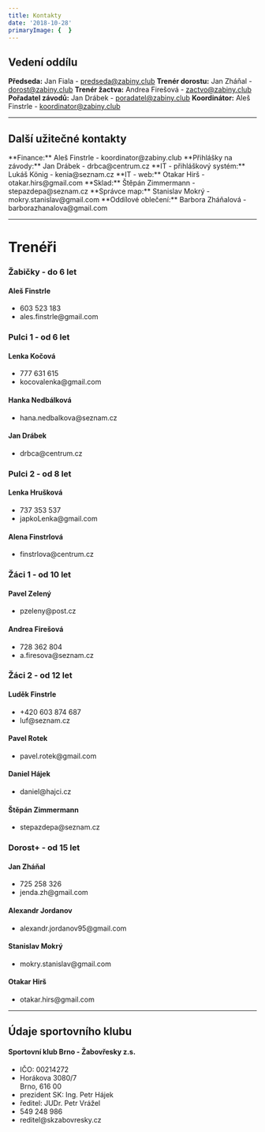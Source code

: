```yaml
---
title: Kontakty
date: '2018-10-28'
primaryImage: {  }
---
```


<h2>Vedení oddílu</h2>

**Předseda:** Jan Fiala - predseda@zabiny.club
**Trenér dorostu:** Jan Zháňal - dorost@zabiny.club
**Trenér žactva:** Andrea Firešová - zactvo@zabiny.club
**Pořadatel závodů:** Jan Drábek - poradatel@zabiny.club
**Koordinátor:** Aleš Finstrle - koordinator@zabiny.club
<!--
<h4>Libor Zřídkaveselý - předseda</h4>
<ul class="fa-ul">
    <li><i class="fa-li fa fa-phone"></i>604 996 773</li>
    <li><i class="fa-li fa fa-envelope"></i>zr@sky.cz</li>
    <li><i class="fa-li fa fa-home"></i>Skorkovského 153<br>Brno, 636 00</li>
</ul>
-->
<hr>
<h2>Další užitečné kontakty</h2>
**Finance:** Aleš Finstrle - koordinator@zabiny.club
**Přihlášky na závody:** Jan Drábek - drbca@centrum.cz
**IT - přihláškový systém:** Lukáš König - kenia@seznam.cz  
**IT - web:** Otakar Hirš - otakar.hirs@gmail.com
**Sklad:** Štěpán Zimmermann - stepazdepa@seznam.cz
**Správce map:** Stanislav Mokrý - mokry.stanislav@gmail.com
**Oddílové oblečení:** Barbora Zháňalová - barborazhanalova@gmail.com
<div class="row">
    <!--
    <div class="col-lg-6">  
        <h4>Finance - Věra Mádlová</h4>
            <ul class="fa-ul">
                <li><i class="fa-li fa fa-envelope"></i>vera.madlova@centrum.cz</li>
            </ul>
    </div>
    <div class="col-lg-6">
        <h4>Přihlášky na závody + Polaris - Jan Drábek</h4>
            <ul class="fa-ul">
                <li><i class="fa-li fa fa-envelope"></i>drbca@centrum.cz</li>
            </ul>
    </div>
    <div class="col-lg-6">
        <h3>IT</h3>
            <h4>Richard Pátek</h4>
            <ul class="fa-ul">
                <li><i class="fa-li fa fa-envelope"></i>arnost.p@centrum.cz</li>
            </ul>
            <h4>Otakar Hirš</h4>
            <ul class="fa-ul">
                <li><i class="fa-li fa fa-envelope"></i>otakar.hirs@gmail.com</li>
            </ul>
    </div>
    <div class="col-lg-6">
        <h4>Sklad - Štěpán Zimmermann</h4>
            <ul class="fa-ul">
                <li><i class="fa-li fa fa-envelope"></i>stepazdepa@seznam.cz</li>
            </ul>
    </div>
    **Trenéři:** Jan Drábek, Alena Finstrlová, Aleš Finstrle, Luděk Finstrle, Andrea Firešová, Daniel Hájek, Lenka Hrušková, Dobra Janotová, Jitka Kabáthová, Lenka Kočová, Hana Nedbálková, Pavel Zelený, Jan Zháňal, Štěpán Zimmermann
    -->
    <div class="col-12"> 
    <hr>
    <h1>Trenéři</h1>
    </div>
    <div class="divOuter col-lg-6" id="zabicky">
        <div class="contact--divInner">
        <h3>Žabičky - do 6 let</h3>
            <h4>Aleš Finstrle</h4>
            <ul class="fa-ul">
                <li><i class="fa-li fa fa-phone"></i>603 523 183</li>
                <li><i class="fa-li fa fa-envelope"></i>ales.finstrle@gmail.com</li>
            </ul>
        </div>  
    </div>
    <div class="divOuter col-lg-6" id="pulci1">
        <div class="contact--divInner">
        <h3>Pulci 1 - od 6 let</h3>
            <h4>Lenka Kočová</h4>
            <ul class="fa-ul">
                <li><i class="fa-li fa fa-phone"></i>777 631 615</li>
                <li><i class="fa-li fa fa-envelope"></i>kocovalenka@gmail.com</li>
            </ul>  
            <h4>Hanka Nedbálková</h4>
            <ul class="fa-ul">
                <li><i class="fa-li fa fa-envelope"></i>hana.nedbalkova@seznam.cz</li>
            </ul>      
            <h4>Jan Drábek</h4>
            <ul class="fa-ul">
                <li><i class="fa-li fa fa-envelope"></i>drbca@centrum.cz</li>
            </ul>      
        </div>
    </div>
    <div class="divOuter col-lg-6" id="pulci2">
        <div class="contact--divInner">
        <h3>Pulci 2 - od 8 let</h3>
            <h4>Lenka Hrušková</h4>
            <ul class="fa-ul">
                <li><i class="fa-li fa fa-phone"></i>737 353 537</li>
                <li><i class="fa-li fa fa-envelope"></i>japkoLenka@gmail.com</li>
            </ul>
            <h4>Alena Finstrlová</h4>
            <ul class="fa-ul">
                <li><i class="fa-li fa fa-envelope"></i>finstrlova@centrum.cz</li>
            </ul>          
            </div>
    </div>
    <div class="divOuter col-lg-6" id="zaci1">
       <div class="contact--divInner">
        <h3>Žáci 1 - od 10 let</h3>
            <h4>Pavel Zelený</h4>
            <ul class="fa-ul">
                <li><i class="fa-li fa fa-envelope"></i>pzeleny@post.cz</li>
            </ul>
            <h4>Andrea Firešová</h4>
            <ul class="fa-ul">
                <li><i class="fa-li fa fa-phone"></i>728 362 804</li>
                <li><i class="fa-li fa fa-envelope"></i>a.firesova@seznam.cz</li>
            </ul>            
            </div>
    </div>
    <div class="divOuter col-lg-6" id="zaci2">
       <div class="contact--divInner">
        <h3>Žáci 2 - od 12 let</h3>
            <h4>Luděk Finstrle</h4>
            <ul class="fa-ul">
                <li><i class="fa-li fa fa-phone"></i>+420 603 874 687</li>
                <li><i class="fa-li fa fa-envelope"></i>luf@seznam.cz</li>
            </ul>
            <h4>Pavel Rotek</h4>
            <ul class="fa-ul">
                <li><i class="fa-li fa fa-envelope"></i>pavel.rotek@gmail.com</li>
            </ul>
            <h4>Daniel Hájek</h4>
            <ul class="fa-ul">
                <li><i class="fa-li fa fa-envelope"></i>daniel@hajci.cz</li>
            </ul>
            <h4>Štěpán Zimmermann</h4>
            <ul class="fa-ul">
                <li><i class="fa-li fa fa-envelope"></i>stepazdepa@seznam.cz</li>
            </ul>
        </div>
    </div>
    <div class="divOuter col-lg-6" id="dorost">
        <div class="contact--divInner">
        <h3>Dorost+ - od 15 let</h3>
            <h4>Jan Zháňal</h4>
            <ul class="fa-ul">
                <li><i class="fa-li fa fa-phone"></i>725 258 326</li>
                <li><i class="fa-li fa fa-envelope"></i>jenda.zh@gmail.com</li>
            </ul>
            <h4>Alexandr Jordanov</h4>
            <ul class="fa-ul">
                <li><i class="fa-li fa fa-envelope"></i>alexandr.jordanov95@gmail.com</li>
            </ul>
            <h4>Stanislav Mokrý</h4>
            <ul class="fa-ul">
                <li><i class="fa-li fa fa-envelope"></i>mokry.stanislav@gmail.com</li>
            </ul>
            <h4>Otakar Hirš</h4>
            <ul class="fa-ul">
                <li><i class="fa-li fa fa-envelope"></i>otakar.hirs@gmail.com</li>
            </ul>
        </div>
    </div>
</div>
    
<hr>
<h2>Údaje sportovního klubu</h2>
<h4>Sportovní klub Brno - Žabovřesky z.s.</h4>
<ul class="fa-ul">
    <li>IČO: 00214272</li>
    <li><i class="fa-li fa fa-map-marker"></i>Horákova 3080/7<br>Brno, 616 00</li>
    <li>prezident SK: Ing. Petr Hájek</li>
    <li>ředitel: JUDr. Petr Vrážel</li>
    <li><i class="fa-li fa fa-phone"></i>549 248 986</li>
    <li><i class="fa-li fa fa-envelope"></i>reditel@skzabovresky.cz</li>
</ul>



 


